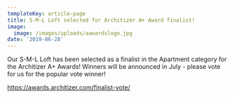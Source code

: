 ```yaml
---
templateKey: article-page
title: S-M-L Loft selected for Architizer A+ Award finalist!
image:
  image: /images/uploads/aawardslogo.jpg
date: '2019-06-28'
---
```

Our S-M-L Loft has been selected as a finalist in the Apartment category for the Architizer A+ Awards! Winners will be announced in July - please vote for us for the popular vote winner!

https://awards.architizer.com/finalist-vote/
